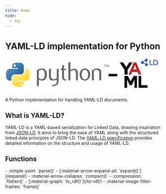 ```yaml
---
title: Home
hide:
  - toc
---
```


# YAML-LD implementation for Python

![](logos/python-yaml-ld.png)

A Python implementation for handling YAML-LD documents.

## What is YAML-LD?

YAML-LD is a YAML-based serialization for Linked Data, drawing inspiration from [JSON-LD](https://json-ld.org/). It aims to bring the ease of YAML along with the structured linked data principles of JSON-LD. The [YAML-LD specification](https://json-ld.github.io/yaml-ld/spec/) provides detailed information on the structure and usage of YAML-LD.

## Functions

<div class="grid cards" markdown>
- :simple-yaml: `parse()`
- [:material-arrow-expand-all: `expand()`](/expand/)
- :material-arrow-collapse: `compact()`
- :compression: `flatten()`
- [:material-graph: `to_rdf()`](/to-rdf/)
- :material-image-filter-frames: `frame()`
</div>
